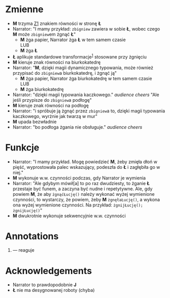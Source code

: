 Zmienne
=======

* **M** trzyma [Z1](załączniki/1.png) znakiem równości w stronę **Ł**
* Narrator: "I mamy przykład: `zbigniew` zawiera w sobie **Ł**, wobec czego **M** może `zbigniew`em żgnąć **Ł**"
	- **M** żga papier, Narrator żga **Ł** w tem samem czasie <br /> LUB
	- **M** żga **Ł**
* **Ł** aplikuje standardowe transformacje<sup>[1](#annotations)</sup> stosowane przy żgnięciu
* **M** kieruje znak równości na biurkokatedrę
* Narrator: "**M**, dzięki magii dynamicznego typowania, może również przypisać do `zbigniew`a biurkokatedrę, i żgnąć ją"
	- **M** żga papier, Narrator żga biurkokatedrę w tem samem czasie <br /> LUB
	- **M** żga biurkokatedrę
* Narrator: "dzięki magii typowania kaczkowego." *audience cheers* "Ale jeśli przypisze do `zbigniew`a podłogę"
* **M** kieruje znak równości na podłogę
* Narrator: "i spróbuje ją żgnąć przez `zbigniew`a to, dzięki magii typowania kaczkowego, wyrżnie jak twarzą w mur"
* **M** upada bezwładnie
* Narrator: "bo podłoga żgania nie obsługuje." *audience cheers*


Funkcje
=======

* Narrator: "I mamy przykład. Mogę powiedzieć **M**, żeby zmięła dłoń w pięść, wyprostowała palec wskazujący, podeszła do **Ł** i zagłębiła go w niej."
* **M** wykonuje w.w. czynności podczas, gdy Narrator je wymienia
* Narrator: "Ale gdybym mówił[a] to po raz dwudziesty, to żganie **Ł** przestaje być funem, a zaczyna być nudne i repetytywne. Ale, gdy powiem **M**, że aby `żgnąćŁucję()` należy wykonać wyżej wymienione czynności, to wystarczy, że powiem, żeby **M** `żgnęłaŁucję()`, a wykona ona wyżej wymienione czynności. Na przykład: `żgnijŁucję(); żgnijŁucję()`"
* **M** dwukrotnie wykonuje sekwencyjnie w.w. czynności


Annotations
===========
1. — reaguje


Acknowledgements
================

* Narrator to prawdopodobnie **J**
* **Ł** nie ma desygnowanej roboty (chyba)
